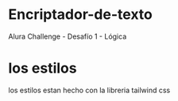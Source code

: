 # Encriptador-de-texto
Alura Challenge - Desafío 1 - Lógica 

# los estilos
los estilos estan hecho con  la libreria tailwind css 